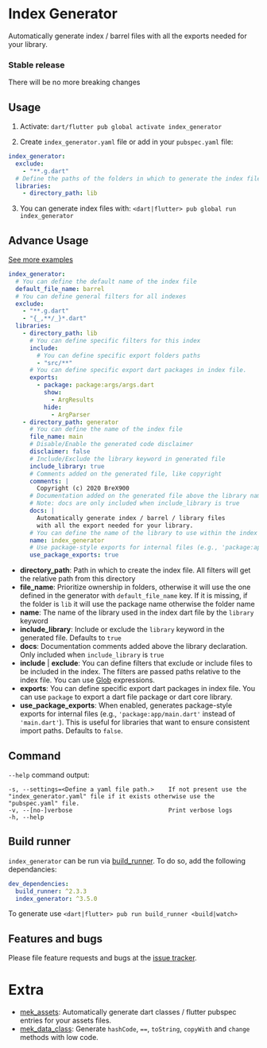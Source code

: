 # Index Generator

Automatically generate index / barrel files with all the exports needed for your library.

### Stable release

There will be no more breaking changes

## Usage

1. Activate: `dart/flutter pub global activate index_generator`

2. Create `index_generator.yaml` file or add in your `pubspec.yaml` file:

```yaml
index_generator:
  exclude:
    - "**.g.dart"
  # Define the paths of the folders in which to generate the index files
  libraries:
    - directory_path: lib
```

3. You can generate index files with: `<dart|flutter> pub global run index_generator`

## Advance Usage

[See more examples](https://github.com/BreX900/index_generator/tree/master/example)

```yaml
index_generator:
  # You can define the default name of the index file
  default_file_name: barrel
  # You can define general filters for all indexes
  exclude:
    - "**.g.dart"
    - "{_,**/_}*.dart"
  libraries:
    - directory_path: lib
      # You can define specific filters for this index
      include:
        # You can define specific export folders paths
        - "src/**"
      # You can define specific export dart packages in index file.
      exports:
        - package: package:args/args.dart
          show:
            - ArgResults
          hide:
            - ArgParser
    - directory_path: generator
      # You can define the name of the index file
      file_name: main
      # Disable/Enable the generated code disclaimer
      disclaimer: false
      # Include/Exclude the library keyword in generated file
      include_library: true
      # Comments added on the generated file, like copyright
      comments: |
        Copyright (c) 2020 BreX900
      # Documentation added on the generated file above the library name
      # Note: docs are only included when include_library is true
      docs: |
        Automatically generate index / barrel / library files
        with all the export needed for your library.
      # You can define the name of the library to use within the index
      name: index_generator
      # Use package-style exports for internal files (e.g., 'package:app/main.dart' instead of 'main.dart')
      use_package_exports: true
```

- **directory_path**: Path in which to create the index file. All filters will get the relative path from this directory
- **file_name**: Prioritize ownership in folders, otherwise it will use the one defined in the generator with `default_file_name` key.
  If it is missing, if the folder is `lib` it will use the package name otherwise the folder name
- **name**: The name of the library used in the index dart file by the `library` keyword
- **include_library**: Include or exclude the `library` keyword in the generated file. Defaults to `true`
- **docs**: Documentation comments added above the library declaration. Only included when `include_library` is `true`
- **include** | **exclude**: You can define filters that exclude or include files to be included in the index. The filters are passed paths relative to the
  index file. You can use [Glob](https://pub.dev/packages/glob) expressions.
- **exports**: You can define specific export dart packages in index file.
  You can use `package` to export a dart file package or dart core library.
- **use_package_exports**: When enabled, generates package-style exports for internal files (e.g., `'package:app/main.dart'` instead of `'main.dart'`).
  This is useful for libraries that want to ensure consistent import paths. Defaults to `false`.

## Command

`--help` command output:

```
-s, --settings=<Define a yaml file path.>    If not present use the "index_generator.yaml" file if it exists otherwise use the "pubspec.yaml" file.
-v, --[no-]verbose                           Print verbose logs
-h, --help
```

## Build runner

`index_generator` can be run via [build_runner](https://pub.dev/packages/build_runner). To do so, add the following dependancies:

```yaml
dev_dependencies:
  build_runner: ^2.3.3
  index_generator: ^3.5.0
```

To generate use `<dart|flutter> pub run build_runner <build|watch>`

## Features and bugs

Please file feature requests and bugs at the [issue tracker](https://github.com/BreX900/index_generator/issues).

# Extra

- [mek_assets](https://pub.dev/packages/mek_assets): Automatically generate dart classes / flutter pubspec entries for your assets files.
- [mek_data_class](https://pub.dev/packages/mek_data_class): Generate `hashCode`, `==`, `toString`, `copyWith` and `change` methods with low code.
